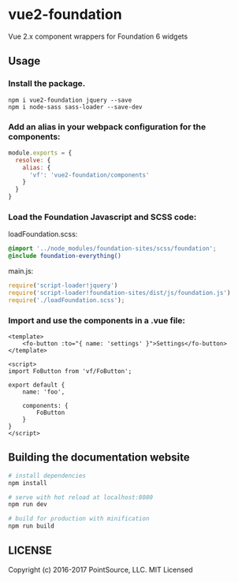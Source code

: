 # vue2-foundation

Vue 2.x component wrappers for Foundation 6 widgets

## Usage

### Install the package.

```
npm i vue2-foundation jquery --save
npm i node-sass sass-loader --save-dev
```

### Add an alias in your webpack configuration for the components:

``` javascript
module.exports = {
  resolve: {
    alias: {
      'vf': 'vue2-foundation/components'
    }
  }
}
```

### Load the Foundation Javascript and SCSS code:

loadFoundation.scss:
``` scss
@import '../node_modules/foundation-sites/scss/foundation';
@include foundation-everything()
```

main.js:
``` javascript
require('script-loader!jquery')
require('script-loader!foundation-sites/dist/js/foundation.js')
require('./loadFoundation.scss');
```

### Import and use the components in a .vue file:

``` vue
<template>
	<fo-button :to="{ name: 'settings' }">Settings</fo-button>
</template>

<script>
import FoButton from 'vf/FoButton';

export default {
	name: 'foo',

	components: {
		FoButton
	}
}
</script>
```

## Building the documentation website

``` bash
# install dependencies
npm install

# serve with hot reload at localhost:8080
npm run dev

# build for production with minification
npm run build
```

## LICENSE

Copyright (c) 2016-2017 PointSource, LLC.
MIT Licensed
